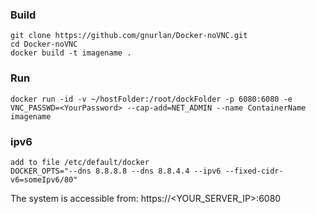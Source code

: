 ### Build
```
git clone https://github.com/gnurlan/Docker-noVNC.git
cd Docker-noVNC
docker build -t imagename .
```  

### Run
```
docker run -id -v ~/hostFolder:/root/dockFolder -p 6080:6080 -e VNC_PASSWD=<YourPassword> --cap-add=NET_ADMIN --name ContainerName imagename
```  


### ipv6
```
add to file /etc/default/docker
DOCKER_OPTS="--dns 8.8.8.8 --dns 8.8.4.4 --ipv6 --fixed-cidr-v6=someIpv6/80"
```


The system is accessible from: https://<YOUR_SERVER_IP>:6080
